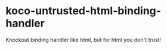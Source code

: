# koco-untrusted-html-binding-handler
Knockout binding handler like html, but for html you don't trust!
